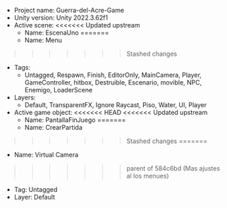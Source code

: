 <!-- UNITY CODE ASSIST INSTRUCTIONS START -->
- Project name: Guerra-del-Acre-Game
- Unity version: Unity 2022.3.62f1
- Active scene:
<<<<<<< Updated upstream
  - Name: EscenaUno
=======
  - Name: Menu
>>>>>>> Stashed changes
  - Tags:
    - Untagged, Respawn, Finish, EditorOnly, MainCamera, Player, GameController, hitbox, Destruible, Escenario, movible, NPC, Enemigo, LoaderScene
  - Layers:
    - Default, TransparentFX, Ignore Raycast, Piso, Water, UI, Player
- Active game object:
<<<<<<< HEAD
<<<<<<< Updated upstream
  - Name: PantallaFinJuego
=======
  - Name: CrearPartida
>>>>>>> Stashed changes
=======
  - Name: Virtual Camera
>>>>>>> parent of 584c6bd (Mas ajustes al los menues)
  - Tag: Untagged
  - Layer: Default
<!-- UNITY CODE ASSIST INSTRUCTIONS END -->